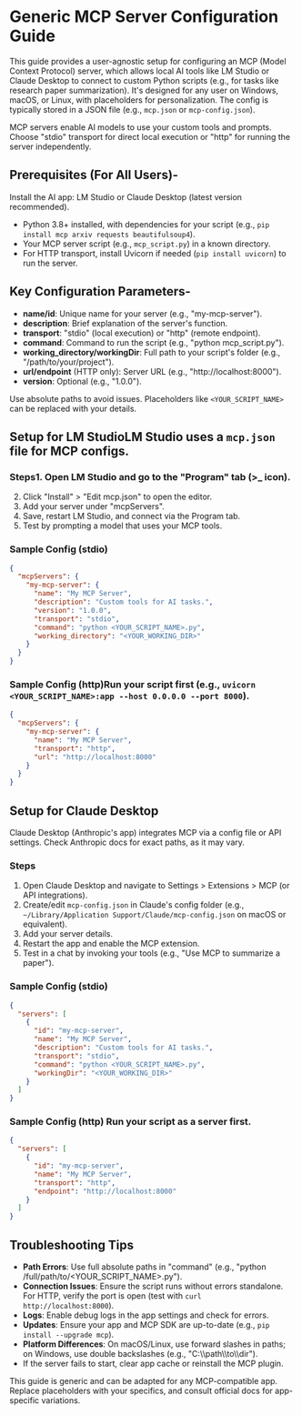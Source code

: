 # Generic MCP Server Configuration Guide
This guide provides a user-agnostic setup for configuring an MCP (Model Context Protocol) server, which allows local AI tools like LM Studio or Claude Desktop to connect to custom Python scripts (e.g., for tasks like research paper summarization). It's designed for any user on Windows, macOS, or Linux, with placeholders for personalization. The config is typically stored in a JSON file (e.g., `mcp.json` or `mcp-config.json`).

MCP servers enable AI models to use your custom tools and prompts. Choose "stdio" transport for direct local execution or "http" for running the server independently.

## Prerequisites (For All Users)- 
Install the AI app: LM Studio or Claude Desktop (latest version recommended).
- Python 3.8+ installed, with dependencies for your script (e.g., `pip install mcp arxiv requests beautifulsoup4`).
- Your MCP server script (e.g., `mcp_script.py`) in a known directory.
- For HTTP transport, install Uvicorn if needed (`pip install uvicorn`) to run the server.

## Key Configuration Parameters- 
- **name/id**: Unique name for your server (e.g., "my-mcp-server").
- **description**: Brief explanation of the server's function.
- **transport**: "stdio" (local execution) or "http" (remote endpoint).
- **command**: Command to run the script (e.g., "python mcp_script.py").
- **working_directory/workingDir**: Full path to your script's folder (e.g., "/path/to/your/project").
- **url/endpoint** (HTTP only): Server URL (e.g., "http://localhost:8000").
- **version**: Optional (e.g., "1.0.0").

Use absolute paths to avoid issues. Placeholders like `<YOUR_SCRIPT_NAME>` can be replaced with your details.

## Setup for LM StudioLM Studio uses a `mcp.json` file for MCP configs.

### Steps1. Open LM Studio and go to the "Program" tab (>_ icon).
2. Click "Install" > "Edit mcp.json" to open the editor.
3. Add your server under "mcpServers".
4. Save, restart LM Studio, and connect via the Program tab.
5. Test by prompting a model that uses your MCP tools.

### Sample Config (stdio)
```json
{
  "mcpServers": {
    "my-mcp-server": {
      "name": "My MCP Server",
      "description": "Custom tools for AI tasks.",
      "version": "1.0.0",
      "transport": "stdio",
      "command": "python <YOUR_SCRIPT_NAME>.py",
      "working_directory": "<YOUR_WORKING_DIR>"
    }
  }
}
```

### Sample Config (http)Run your script first (e.g., `uvicorn <YOUR_SCRIPT_NAME>:app --host 0.0.0.0 --port 8000`).

```json
{
  "mcpServers": {
    "my-mcp-server": {
      "name": "My MCP Server",
      "transport": "http",
      "url": "http://localhost:8000"
    }
  }
}
```

## Setup for Claude Desktop
Claude Desktop (Anthropic's app) integrates MCP via a config file or API settings. Check Anthropic docs for exact paths, as it may vary.

### Steps
1. Open Claude Desktop and navigate to Settings > Extensions > MCP (or API integrations).
2. Create/edit `mcp-config.json` in Claude's config folder (e.g., `~/Library/Application Support/Claude/mcp-config.json` on macOS or equivalent).
3. Add your server details.
4. Restart the app and enable the MCP extension.
5. Test in a chat by invoking your tools (e.g., "Use MCP to summarize a paper").

### Sample Config (stdio)
```json
{
  "servers": [
    {
      "id": "my-mcp-server",
      "name": "My MCP Server",
      "description": "Custom tools for AI tasks.",
      "transport": "stdio",
      "command": "python <YOUR_SCRIPT_NAME>.py",
      "workingDir": "<YOUR_WORKING_DIR>"
    }
  ]
}
```

### Sample Config (http) Run your script as a server first.
```json
{
  "servers": [
    {
      "id": "my-mcp-server",
      "name": "My MCP Server",
      "transport": "http",
      "endpoint": "http://localhost:8000"
    }
  ]
}
```

## Troubleshooting Tips
- **Path Errors**: Use full absolute paths in "command" (e.g., "python /full/path/to/<YOUR_SCRIPT_NAME>.py").
- **Connection Issues**: Ensure the script runs without errors standalone. For HTTP, verify the port is open (test with `curl http://localhost:8000`).
- **Logs**: Enable debug logs in the app settings and check for errors.
- **Updates**: Ensure your app and MCP SDK are up-to-date (e.g., `pip install --upgrade mcp`).
- **Platform Differences**: On macOS/Linux, use forward slashes in paths; on Windows, use double backslashes (e.g., "C:\\\\path\\\\to\\\\dir").
- If the server fails to start, clear app cache or reinstall the MCP plugin.

This guide is generic and can be adapted for any MCP-compatible app. Replace placeholders with your specifics, and consult official docs for app-specific variations.